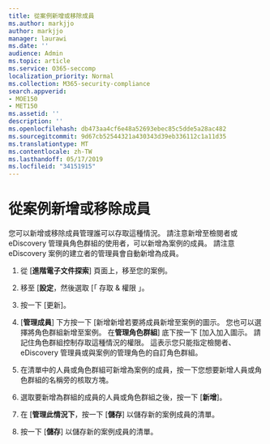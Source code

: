 ```yaml
---
title: 從案例新增或移除成員
ms.author: markjjo
author: markjjo
manager: laurawi
ms.date: ''
audience: Admin
ms.topic: article
ms.service: O365-seccomp
localization_priority: Normal
ms.collection: M365-security-compliance
search.appverid:
- MOE150
- MET150
ms.assetid: ''
description: ''
ms.openlocfilehash: db473aa4cf6e48a52693ebec85c5dde5a28ac482
ms.sourcegitcommit: 9d67cb52544321a430343d39eb336112c1a11d35
ms.translationtype: MT
ms.contentlocale: zh-TW
ms.lasthandoff: 05/17/2019
ms.locfileid: "34151915"
---
```

# <a name="add-or-remove-members-from-a-case"></a>從案例新增或移除成員

您可以新增或移除成員管理誰可以存取這種情況。 請注意新增至檢閱者或 eDiscovery 管理員角色群組的使用者，可以新增為案例的成員。 請注意 eDiscovery 案例的建立者的管理員會自動新增為成員。

1. 從 [**進階電子文件探索**] 頁面上，移至您的案例。

2. 移至 [**設定**，然後選取 [「 存取 & 權限 」。
 
3. 按一下 [更新]。
 
4. [**管理成員**] 下方按一下 [新增新增若要將成員新增至案例的圖示。 您也可以選擇將角色群組新增至案例。 在**管理角色群組**] 底下按一下 [加入加入圖示。 
    請記住角色群組控制存取這種情況的權限。 這表示您只能指定檢閱者、 eDiscovery 管理員或與案例的管理角色的自訂角色群組。
 
5. 在清單中的人員或角色群組可新增為案例的成員，按一下您想要新增人員或角色群組的名稱旁的核取方塊。

6. 選取要新增為群組的成員的人員或角色群組之後，按一下 [**新增**]。

7. 在 [**管理此情況下**，按一下 [**儲存**] 以儲存新的案例成員的清單。

8. 按一下 [**儲存**] 以儲存新的案例成員的清單。
